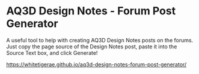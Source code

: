 # AQ3D Design Notes - Forum Post Generator

A useful tool to help with creating AQ3D Design Notes posts on the forums. Just copy the page source of the Design Notes post, paste it into the Source Text box, and click Generate!

https://whitetigerae.github.io/aq3d-design-notes-forum-post-generator/
